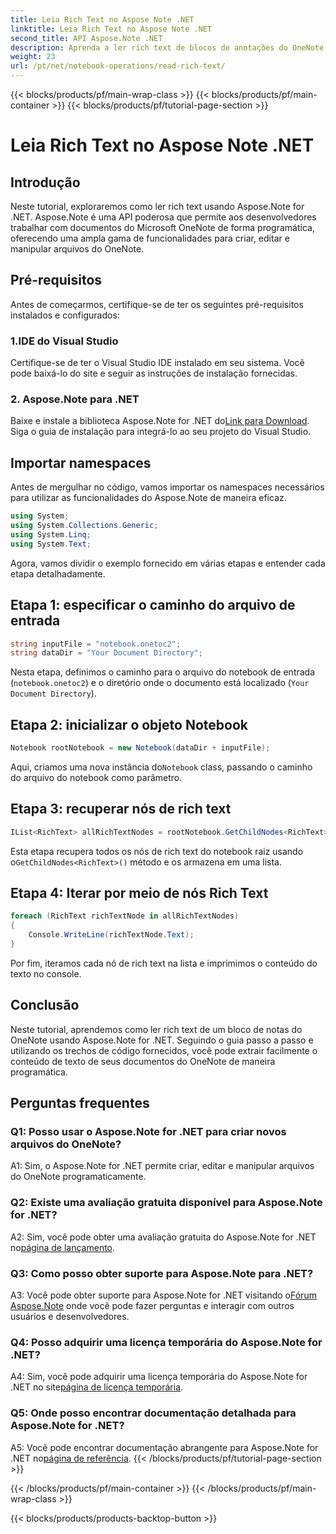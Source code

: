 ```yaml
---
title: Leia Rich Text no Aspose Note .NET
linktitle: Leia Rich Text no Aspose Note .NET
second_title: API Aspose.Note .NET
description: Aprenda a ler rich text de blocos de anotações do OneNote programaticamente usando Aspose.Note for .NET. Siga nosso tutorial passo a passo para fácil integração.
weight: 23
url: /pt/net/notebook-operations/read-rich-text/
---
```


{{< blocks/products/pf/main-wrap-class >}}
{{< blocks/products/pf/main-container >}}
{{< blocks/products/pf/tutorial-page-section >}}

# Leia Rich Text no Aspose Note .NET

## Introdução

Neste tutorial, exploraremos como ler rich text usando Aspose.Note for .NET. Aspose.Note é uma API poderosa que permite aos desenvolvedores trabalhar com documentos do Microsoft OneNote de forma programática, oferecendo uma ampla gama de funcionalidades para criar, editar e manipular arquivos do OneNote.

## Pré-requisitos

Antes de começarmos, certifique-se de ter os seguintes pré-requisitos instalados e configurados:

### 1.IDE do Visual Studio

Certifique-se de ter o Visual Studio IDE instalado em seu sistema. Você pode baixá-lo do site e seguir as instruções de instalação fornecidas.

### 2. Aspose.Note para .NET

 Baixe e instale a biblioteca Aspose.Note for .NET do[Link para Download](https://releases.aspose.com/note/net/). Siga o guia de instalação para integrá-lo ao seu projeto do Visual Studio.

## Importar namespaces

Antes de mergulhar no código, vamos importar os namespaces necessários para utilizar as funcionalidades do Aspose.Note de maneira eficaz.

```csharp
using System;
using System.Collections.Generic;
using System.Linq;
using System.Text;
```

Agora, vamos dividir o exemplo fornecido em várias etapas e entender cada etapa detalhadamente.

## Etapa 1: especificar o caminho do arquivo de entrada

```csharp
string inputFile = "notebook.onetoc2";
string dataDir = "Your Document Directory";
```

Nesta etapa, definimos o caminho para o arquivo do notebook de entrada (`notebook.onetoc2`) e o diretório onde o documento está localizado (`Your Document Directory`).

## Etapa 2: inicializar o objeto Notebook

```csharp
Notebook rootNotebook = new Notebook(dataDir + inputFile);
```

 Aqui, criamos uma nova instância do`Notebook` class, passando o caminho do arquivo do notebook como parâmetro.

## Etapa 3: recuperar nós de rich text

```csharp
IList<RichText> allRichTextNodes = rootNotebook.GetChildNodes<RichText>();
```

 Esta etapa recupera todos os nós de rich text do notebook raiz usando o`GetChildNodes<RichText>()` método e os armazena em uma lista.

## Etapa 4: Iterar por meio de nós Rich Text

```csharp
foreach (RichText richTextNode in allRichTextNodes)
{
    Console.WriteLine(richTextNode.Text);
}
```

Por fim, iteramos cada nó de rich text na lista e imprimimos o conteúdo do texto no console.

## Conclusão

Neste tutorial, aprendemos como ler rich text de um bloco de notas do OneNote usando Aspose.Note for .NET. Seguindo o guia passo a passo e utilizando os trechos de código fornecidos, você pode extrair facilmente o conteúdo de texto de seus documentos do OneNote de maneira programática.

## Perguntas frequentes

### Q1: Posso usar o Aspose.Note for .NET para criar novos arquivos do OneNote?

A1: Sim, o Aspose.Note for .NET permite criar, editar e manipular arquivos do OneNote programaticamente.

### Q2: Existe uma avaliação gratuita disponível para Aspose.Note for .NET?

 A2: Sim, você pode obter uma avaliação gratuita do Aspose.Note for .NET no[página de lançamento](https://releases.aspose.com/).

### Q3: Como posso obter suporte para Aspose.Note para .NET?

 A3: Você pode obter suporte para Aspose.Note for .NET visitando o[Fórum Aspose.Note](https://forum.aspose.com/c/note/28) onde você pode fazer perguntas e interagir com outros usuários e desenvolvedores.

### Q4: Posso adquirir uma licença temporária do Aspose.Note for .NET?

 A4: Sim, você pode adquirir uma licença temporária do Aspose.Note for .NET no site[página de licença temporária](https://purchase.aspose.com/temporary-license/).

### Q5: Onde posso encontrar documentação detalhada para Aspose.Note for .NET?

 A5: Você pode encontrar documentação abrangente para Aspose.Note for .NET no[página de referência](https://reference.aspose.com/note/net/).
{{< /blocks/products/pf/tutorial-page-section >}}

{{< /blocks/products/pf/main-container >}}
{{< /blocks/products/pf/main-wrap-class >}}

{{< blocks/products/products-backtop-button >}}
